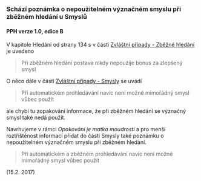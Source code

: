 ### Schází poznámka o nepoužitelném význačném smyslu při zběžném hledání u Smyslů

#### PPH verze 1.0, edice B

V kapitole Hledání od strany 134 s v části [Zvláštní případy - Zběžné hledání](https://pph.drdplus.jaroslavtyc.com/#zbezne_hledani)
 je uvedeno
 > Při zběžném hledání postava nikdy nepoužije bonus za zlepšený smysl
 
O něco dále v části [Zvláštní případy - Smysly](https://pph.drdplus.jaroslavtyc.com/#smysly) se uvádí
 > Při automatickém prohledávání navíc není možné mimořádný smysl vůbec použít
 
ale chybí tu zopakování informace, že při zběžném hledání se význačný smysl také nedá použít.

Navrhujeme v rámci *Opakování je matka moudrosti* a pro menší roztříštěnost informací přidat do části Smysly také
poznámku o nepoužitelném význačném smyslu při zběžném hledání.
 > Při automatickém a zběžném prohledávání navíc není možné mimořádný smysl vůbec použít
 
(15.2. 2017)